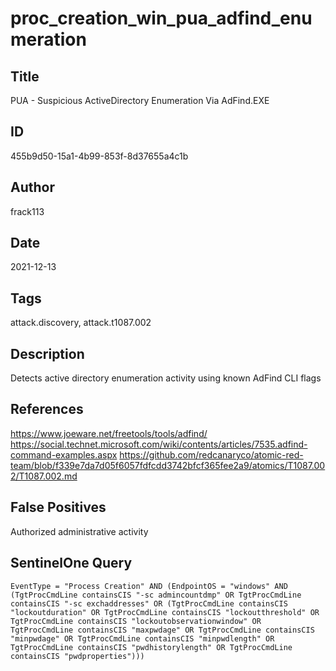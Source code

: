 # proc_creation_win_pua_adfind_enumeration

## Title
PUA - Suspicious ActiveDirectory Enumeration Via AdFind.EXE

## ID
455b9d50-15a1-4b99-853f-8d37655a4c1b

## Author
frack113

## Date
2021-12-13

## Tags
attack.discovery, attack.t1087.002

## Description
Detects active directory enumeration activity using known AdFind CLI flags

## References
https://www.joeware.net/freetools/tools/adfind/
https://social.technet.microsoft.com/wiki/contents/articles/7535.adfind-command-examples.aspx
https://github.com/redcanaryco/atomic-red-team/blob/f339e7da7d05f6057fdfcdd3742bfcf365fee2a9/atomics/T1087.002/T1087.002.md

## False Positives
Authorized administrative activity

## SentinelOne Query
```
EventType = "Process Creation" AND (EndpointOS = "windows" AND (TgtProcCmdLine containsCIS "-sc admincountdmp" OR TgtProcCmdLine containsCIS "-sc exchaddresses" OR (TgtProcCmdLine containsCIS "lockoutduration" OR TgtProcCmdLine containsCIS "lockoutthreshold" OR TgtProcCmdLine containsCIS "lockoutobservationwindow" OR TgtProcCmdLine containsCIS "maxpwdage" OR TgtProcCmdLine containsCIS "minpwdage" OR TgtProcCmdLine containsCIS "minpwdlength" OR TgtProcCmdLine containsCIS "pwdhistorylength" OR TgtProcCmdLine containsCIS "pwdproperties")))

```